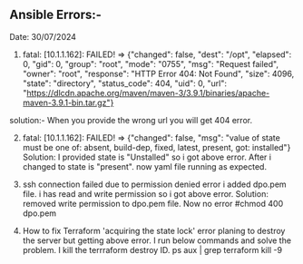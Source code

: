Ansible Errors:-
--------------
Date: 30/07/2024
1) fatal: [10.1.1.162]: FAILED! => {"changed": false, "dest": "/opt", "elapsed": 0, "gid": 0, "group": "root", "mode": "0755", "msg": "Request failed", "owner": "root", "response": "HTTP Error 404: Not Found", "size": 4096, "state": "directory", "status_code": 404, "uid": 0, "url": "https://dlcdn.apache.org/maven/maven-3/3.9.1/binaries/apache-maven-3.9.1-bin.tar.gz"}

solution:- When you provide the wrong url you will get 404 error.

2) fatal: [10.1.1.162]: FAILED! => {"changed": false, "msg": "value of state must be one of: absent, build-dep, fixed, latest, present, got: installed"}
Solution: I provided state is "Unstalled" so i got above error. After i changed to state is "present". now yaml file running as expected.

3) ssh connection failed due to permission denied error
   i added dpo.pem file. i has read and write permission so i got above error. 
   Solution: removed write permission to dpo.pem file. Now no error
   #chmod 400 dpo.pem

4) How to fix Terraform 'acquiring the state lock' error
planing to destroy the server but getting above error. I run below commands and solve the problem. I kill the terrraform destroy ID.
ps aux | grep terraform
kill -9 <terraform destroy ID>